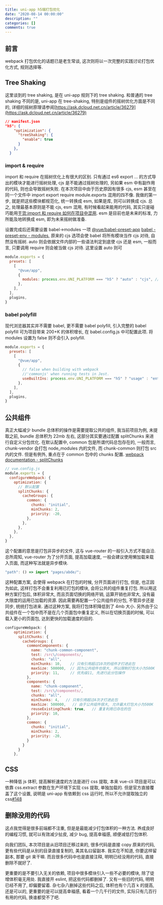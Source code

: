 ```yaml
---
title: uni-app h5端打包优化
date: "2020-08-14 00:00:00"
description: ""
categories: []
comments: true
---
```


## 前言

webpack 打包优化的话题已是老生常谈, 这次则将以一次完整的实践讨论打包优化方式, 规则选择等.

## Tree Shaking

这里谈到的 tree shaking, 是在 uni-app 规则下的 tree shaking. 和普通的 tree shaking 不同的是, uni-app 在 tree-shaking, 特别是组件的摇树优化方面是不同的, 详细的摇树原理请参阅[https://ask.dcloud.net.cn/article/36279](https://ask.dcloud.net.cn/article/36279)

```json
// manifest.json
"h5": {
    "optimization": {
      "treeShaking": {
        "enable": true
      }
    },
  }
```

### import & require

import 和 require 在摇树优化上有很大的区别. 只有通过 es6 export ... 的方式导出的模块才能进行摇树处理, cjs 是不能通过摇树处理的, 另如果 esm 中有副作用的代码, 则也会导致摇树失败. 在本次项目中由于历史原因有很多 cjs, esm 甚至在同一个文件中 import export require module.exports 混用的四不像. 我做的第一步, 就是把这些模块都规范化, 统一转换成 esm, 如果是库, 则可以转换成 cjs. 总之, 处理最基本原则是不能 cjs, esm 混用, 有时候看起来能用的代码, 其实只是碰巧能用[干货:import 和 require 如何在项目中混用](https://juejin.im/post/6844904114183208968). esm 是目前也是未来的标准, 力所能及地转换成 esm, 即为未来摇树做准备.

设置完成后还需要设置 babel->modules 一项 [@vue/babel-preset-app](https://github.com/vuejs/vue-cli/tree/dev/packages/%40vue/babel-preset-app) [babel - preset-env - modules](https://babeljs.io/docs/en/babel-preset-env#modules), 原来的 cjs 选项会使 babel 将所有模块当作 cjs 对待, 自然没有摇树. auto 则会依据文件内部的一些语法判定到底使 cjs 还是 esm, 一般而言, 只要调用 require 则会被当做 cjs 对待. 这里设置 auto 则可

```js
module.exports = {
  presets: [
    [
      "@vue/app",
      {
        modules: process.env.UNI_PLATFORM === "h5" ? "auto" : "cjs", // 这个值会直接传到@babel/preset-env
      },
    ],
  ],
  plugins,
}
```

### babel polyfill

现代浏览器其实并不需要 babel, 更不需要 babel polyfill, 引入完整的 babel polyfill 可为项目带来 200+K 的体积增长, 在 babel.config.js 中可配置此项. 将 modules 设置为 false 则不会引入 polyfill.

```js
module.exports = {
  presets: [
    [
      "@vue/app",
      {
        // false when building with webpack
        //'commonjs' when running tests in Jest.
        useBuiltIns: process.env.UNI_PLATFORM === "h5" ? "usage" : "entry",
      },
    ],
  ],
  plugins,
}
```

## 公共组件

真正大幅减少 bundle 总体积的操作是需要提取公共的组件, 我当前项目为例, 未提取之前, bundle 总体积为 22mb 左右, 这部分其实要通过配置 splitChunks 来进行自定义分包优化. 在默认配置中, common 包是所谓代码总包存在的, 一般而言, chunk-vendor 会打包 node_modules 内的文件, 而 chunk-common 则打包 src 内的文件. 但是有例外, 重点在于 common 包中的 chunks 配置. [webpack documentation - splitChunks](https://webpack.js.org/plugins/split-chunks-plugin/#optimizationsplitchunks)

```js
// vue.config.js
module.exports = {
  configureWebpack: {
    optimization: {
      // 默认配置
      splitChunks: {
        cacheGroups: {
          common: {
            chunks: "initial",
            minChunks: 2,
            priority: -20,
          },
        },
      },
    },
  },
}
```

这个配置的意思是打包非异步的文件, 这与 vue-router 的一般引入方式不能自洽. 总所周知, vue-router 为了分开页面, 提高加载速度, 一般会建议使用懒加载来载入页面, 而这种写法就是异步模块.

```js
"path": () => import "pages/abde/";
```

这种配置方案, 会使得 webpack 在打包的时候, 分开页面进行打包, 但是, 也正因为如此, 这样打包不会重复利用已打包的模块, 会将公共的组件重复打包. 所以用这种方案打包后, 体积非常大, 而且页面切换的网络开销, 运算开销也非常大, 没有最大限度的运用已加载的资源. 因此需要再配置一个公共组件的分包, 不管异步还是同步, 统统打包进来. 通过这种方案, 我将打包体积降低到了 4mb 大小. 另外由于公共组件在一个包中而不是在几个页面包中重复定义, 所以在切换页面的时候, 可以载入更小的页面包, 达到更快的加载速度的目的.

```js
configureWebpack: {
    optimization: {
      splitChunks: {
        cacheGroups: {
          commonComponents: {
            name: "chunk-common-component",
            test: /src\/components/,
            chunks: "all",
            minChunks: 10,    // 只有引用超过10次的组件才打进此包
            maxSize: 500000,  // 因为公共组件也很大, 所以限制打包大小为500K
            priority: 11,     // 优先级11, 先进行此分包操作
          },
          components: {
            name: "chunk-component",
            test: /src\/components/,
            chunks: "all",
            minChunks: 4,   // 只有引用超过4次才打进此包
            maxSize: 500000,   // 由于公共组件很大, 允许最大打包大小为500K
            reuseExistingChunk: true,   // 重复利用已存在的包
            priority: 10,
          },
          common: {
            chunks: "initial",
            minChunks: 2,
            priority: -20,
          }
        }
      }
    },
```

## CSS

一种降低 js 体积, 提高解析速度的方法是进行 css 提取, 本来 vue-cli 项目是可以依靠 css.extract 参数在生产环境下实现 css 提取, 单独加载的. 但是官方直接覆盖了这个设置, 说明是 uni-app 有依赖到 css 运行时, 所以不允许提取独立的 css[#148](https://github.com/dcloudio/uni-app/issues/148)

## 删除没用的代码

这点我觉得是很多前端都不注重, 但是是最能减少打包体积的一种方法. 养成良好的编程习惯, 就可以有效减少扯皮, 减少 bug, 提高幸福感, 顺便减低打包体积.

向我们团队, 本次项目是从旧项目迁移过来的, 很多代码是直接 copy 原来的代码, 更有些代码是从别的目录直接复制的, 美其名曰留副本. 我实在不知道, 你要这样留副本, 那要 git 来干嘛. 而且很多代码中也是直接注释, 明明已经没用的代码, 直接删除不就好了.

更重要的是不要引入无关的依赖, 项目中很多模块引入一些不必要的模块, 除了徒增体积毫无用处. 我直接开 eslint, 把这些代码都删掉了. 又有一些旧的代码, 明明已经不用了, 却偏要留着. 杂七杂八删掉这些代码之后, 体积也有个几百 k 的提高, 还是可以的, 更重要的是可以提高幸福感, 看着一个几千行的文件, 实际只有几百行有用的代码, 换谁都受不了吧.
